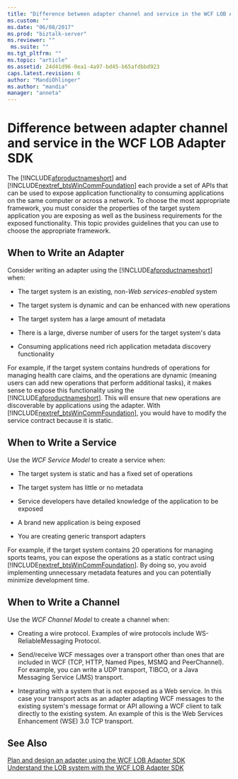 ```yaml
---
title: "Difference between adapter channel and service in the WCF LOB Adapter SDK | Microsoft Docs"
ms.custom: ""
ms.date: "06/08/2017"
ms.prod: "biztalk-server"
ms.reviewer: ""
 ms.suite: ""
ms.tgt_pltfrm: ""
ms.topic: "article"
ms.assetid: 24d41d96-0ea1-4a97-bd45-b65afdbbd923
caps.latest.revision: 6
author: "MandiOhlinger"
ms.author: "mandia"
manager: "anneta"
---
```

# Difference between adapter channel and service in the WCF LOB Adapter SDK
The [!INCLUDE[afproductnameshort](../../includes/afproductnameshort-md.md)] and [!INCLUDE[nextref_btsWinCommFoundation](../../includes/nextref-btswincommfoundation-md.md)] each provide a set of APIs that can be used to expose application functionality to consuming applications on the same computer or across a network. To choose the most appropriate framework, you must consider the properties of the target system application you are exposing as well as the business requirements for the exposed functionality. This topic provides guidelines that you can use to choose the appropriate framework.  
  
## When to Write an Adapter  
 Consider writing an adapter using the [!INCLUDE[afproductnameshort](../../includes/afproductnameshort-md.md)] when:  
  
-   The target system is an existing, non-*Web services-enabled* system  
  
-   The target system is dynamic and can be enhanced with new operations  
  
-   The target system has a large amount of metadata  
  
-   There is a large, diverse number of users for the target system's data  
  
-   Consuming applications need rich application metadata discovery functionality  
  
 For example, if the target system contains hundreds of operations for managing health care claims, and the operations are dynamic (meaning users can add new operations that perform additional tasks), it makes sense to expose this functionality using the [!INCLUDE[afproductnameshort](../../includes/afproductnameshort-md.md)]. This will ensure that new operations are discoverable by applications using the adapter. With [!INCLUDE[nextref_btsWinCommFoundation](../../includes/nextref-btswincommfoundation-md.md)], you would have to modify the service contract because it is static.  
  
## When to Write a Service  
 Use the *WCF Service Model* to create a service when:  
  
-   The target system is static and has a fixed set of operations  
  
-   The target system has little or no metadata  
  
-   Service developers have detailed knowledge of the application to be exposed  
  
-   A brand new application is being exposed  
  
-   You are creating generic transport adapters  
  
 For example, if the target system contains 20 operations for managing sports teams, you can expose the operations as a static contract using [!INCLUDE[nextref_btsWinCommFoundation](../../includes/nextref-btswincommfoundation-md.md)]. By doing so, you avoid implementing unnecessary metadata features and you can potentially minimize development time.  
  
## When to Write a Channel  
 Use the *WCF Channel Model* to create a channel when:  
  
-   Creating a wire protocol. Examples of wire protocols include WS-ReliableMessaging Protocol.  
  
-   Send/receive WCF messages over a transport other than ones that are included in WCF (TCP, HTTP, Named Pipes, MSMQ and PeerChannel). For example, you can write a UDP transport, TIBCO, or a Java Messaging Service (JMS) transport.  
  
-   Integrating with a system that is not exposed as a Web service.  In this case your transport acts as an adapter adapting WCF messages to the existing system's message format or API allowing a WCF client to talk directly to the existing system. An example of this is the Web Services Enhancement (WSE) 3.0 TCP transport.  
  
## See Also  
 [Plan and design an adapter using the WCF LOB Adapter SDK](../../adapters-and-accelerators/wcf-lob-adapter-sdk/plan-and-design-an-adapter-using-the-wcf-lob-adapter-sdk.md)   
 [Understand the LOB system with the WCF LOB Adapter SDK](../../adapters-and-accelerators/wcf-lob-adapter-sdk/understand-the-lob-system-with-the-wcf-lob-adapter-sdk.md)